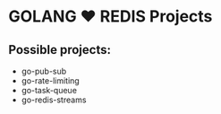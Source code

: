# GOLANG ♥ REDIS Projects

## Possible projects:
  
- go-pub-sub
- go-rate-limiting
- go-task-queue
- go-redis-streams

